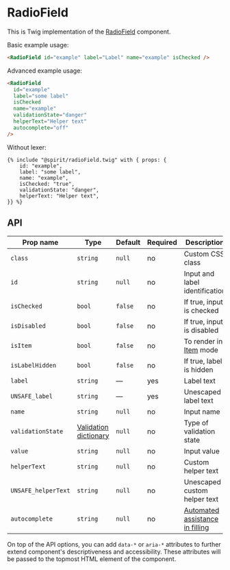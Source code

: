 # RadioField

This is Twig implementation of the [RadioField] component.

Basic example usage:

```html
<RadioField id="example" label="Label" name="example" isChecked />
```

Advanced example usage:

```html
<RadioField
  id="example"
  label="some label"
  isChecked
  name="example"
  validationState="danger"
  helperText="Helper text"
  autocomplete="off"
/>
```

Without lexer:

```twig
{% include "@spirit/radioField.twig" with { props: {
    id: "example",
    label: "some label",
    name: "example",
    isChecked: "true",
    validationState: "danger",
    helperText: "Helper text",
}} %}
```

## API

| Prop name           | Type                                           | Default | Required | Description                                          |
| ------------------- | ---------------------------------------------- | ------- | -------- | ---------------------------------------------------- |
| `class`             | `string`                                       | `null`  | no       | Custom CSS class                                     |
| `id`                | `string`                                       | `null`  | no       | Input and label identification                       |
| `isChecked`         | `bool`                                         | `false` | no       | If true, input is checked                            |
| `isDisabled`        | `bool`                                         | `false` | no       | If true, input is disabled                           |
| `isItem`            | `bool`                                         | `false` | no       | To render in [Item][item] mode                       |
| `isLabelHidden`     | `bool`                                         | `false` | no       | If true, label is hidden                             |
| `label`             | `string`                                       | —       | yes      | Label text                                           |
| `UNSAFE_label`      | `string`                                       | —       | yes      | Unescaped label text                                 |
| `name`              | `string`                                       | `null`  | no       | Input name                                           |
| `validationState`   | [Validation dictionary][dictionary-validation] | `null`  | no       | Type of validation state                             |
| `value`             | `string`                                       | `null`  | no       | Input value                                          |
| `helperText`        | `string`                                       | `null`  | no       | Custom helper text                                   |
| `UNSAFE_helperText` | `string`                                       | `null`  | no       | Unescaped custom helper text                         |
| `autocomplete`      | `string`                                       | `null`  | no       | [Automated assistance in filling][autocomplete-attr] |

On top of the API options, you can add `data-*` or `aria-*` attributes to
further extend component's descriptiveness and accessibility. These attributes
will be passed to the topmost HTML element of the component.

[radiofield]: https://github.com/lmc-eu/spirit-design-system/tree/main/packages/web/src/scss/components/RadioField
[item]: https://github.com/lmc-eu/spirit-design-system/blob/main/packages/web-twig/src/Resources/components/Item/README.md
[dictionary-validation]: https://github.com/lmc-eu/spirit-design-system/blob/main/docs/DICTIONARIES.md#validation
[autocomplete-attr]: https://developer.mozilla.org/en-US/docs/Web/HTML/Attributes/autocomplete
